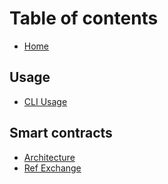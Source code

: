 # Table of contents

* [Home](README.md)

## Usage

* [CLI Usage](cli-usage.md)

## Smart contracts

* [Architecture](contracts/architecture.md)
* [Ref Exchange](contracts/ref-exchange.md)


